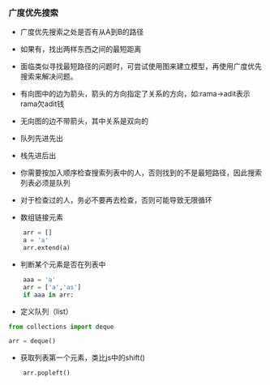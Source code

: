 <!--
 * @Description: In User Settings Edit
 * @Author: your name
 * @Date: 2019-08-25 20:08:53
 * @LastEditTime: 2019-08-26 15:02:33
 * @LastEditors: Please set LastEditors
 -->
### 广度优先搜索
+ 广度优先搜索之处是否有从A到B的路径
+ 如果有，找出两样东西之间的最短距离
+ 面临类似寻找最短路径的问题时，可尝试使用图来建立模型，再使用广度优先搜索来解决问题。
+ 有向图中的边为箭头，箭头的方向指定了关系的方向，如:rama->adit表示rama欠adit钱
+ 无向图的边不带箭头，其中关系是双向的
+ 队列先进先出
+ 栈先进后出
+ 你需要按加入顺序检查搜索列表中的人，否则找到的不是最短路径，因此搜索列表必须是队列
+ 对于检查过的人，务必不要再去检查，否则可能导致无限循环

+ 数组链接元素
```python
    arr = []
    a = 'a'
    arr.extend(a)
```

+ 判断某个元素是否在列表中
```python
    aaa = 'a'
    arr = ['a','as']
    if aaa in arr:
```

+ 定义队列（list）
```python
from collections import deque

arr = deque()
```

+ 获取列表第一个元素，类比js中的shift()
```python
    arr.popleft()
```